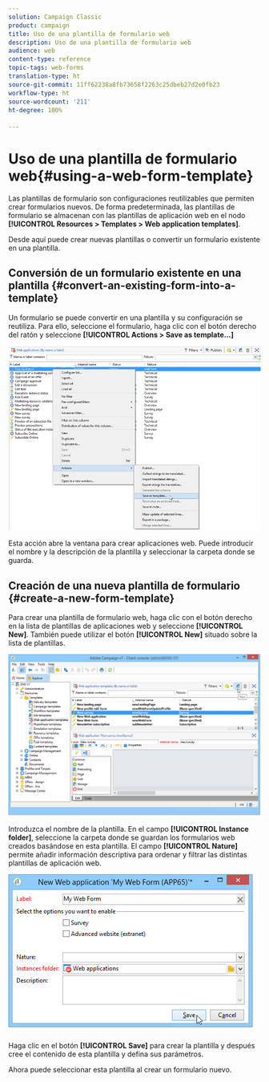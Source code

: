 ```yaml
---
solution: Campaign Classic
product: campaign
title: Uso de una plantilla de formulario web
description: Uso de una plantilla de formulario web
audience: web
content-type: reference
topic-tags: web-forms
translation-type: ht
source-git-commit: 11ff62238a8fb73658f2263c25dbeb27d2e0fb23
workflow-type: ht
source-wordcount: '211'
ht-degree: 100%

---
```



# Uso de una plantilla de formulario web{#using-a-web-form-template}

Las plantillas de formulario son configuraciones reutilizables que permiten crear formularios nuevos. De forma predeterminada, las plantillas de formulario se almacenan con las plantillas de aplicación web en el nodo **[!UICONTROL Resources > Templates > Web application templates]**.

Desde aquí puede crear nuevas plantillas o convertir un formulario existente en una plantilla.

## Conversión de un formulario existente en una plantilla {#convert-an-existing-form-into-a-template}

Un formulario se puede convertir en una plantilla y su configuración se reutiliza. Para ello, seleccione el formulario, haga clic con el botón derecho del ratón y seleccione **[!UICONTROL Actions > Save as template...]**

![](assets/s_ncs_admin_survey_saveastemplate.png)

Esta acción abre la ventana para crear aplicaciones web. Puede introducir el nombre y la descripción de la plantilla y seleccionar la carpeta donde se guarda.

## Creación de una nueva plantilla de formulario {#create-a-new-form-template}

Para crear una plantilla de formulario web, haga clic con el botón derecho en la lista de plantillas de aplicaciones web y seleccione **[!UICONTROL New]**. También puede utilizar el botón **[!UICONTROL New]** situado sobre la lista de plantillas.

![](assets/s_ncs_admin_survey_createtemplate.png)

Introduzca el nombre de la plantilla. En el campo **[!UICONTROL Instance folder]**, seleccione la carpeta donde se guardan los formularios web creados basándose en esta plantilla. El campo **[!UICONTROL Nature]** permite añadir información descriptiva para ordenar y filtrar las distintas plantillas de aplicación web.

![](assets/s_ncs_admin_survey_createtemplate_details.png)

Haga clic en el botón **[!UICONTROL Save]** para crear la plantilla y después cree el contenido de esta plantilla y defina sus parámetros.

Ahora puede seleccionar esta plantilla al crear un formulario nuevo.
